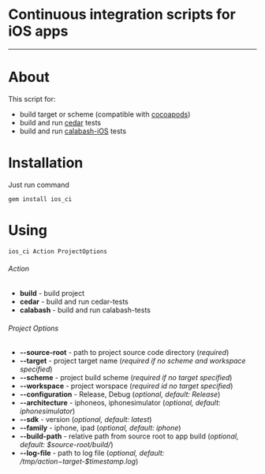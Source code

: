 Continuous integration scripts for iOS apps
============
---
# About
This script for:

* build target or scheme (compatible with [cocoapods](https://github.com/CocoaPods/CocoaPods))
* build and run [cedar](https://github.com/pivotal/cedar) tests
* build and run [calabash-iOS](https://github.com/calabash/calabash-ios) tests

# Installation
Just run command

`gem install ios_ci`

# Using

`ios_ci Action ProjectOptions`

###### Action

*  **build** - build project
*  **cedar** - build and run cedar-tests
*  **calabash** - build and run calabash-tests

###### Project Options

*  **--source-root** - path to project source code directory (_required_)
*  **--target** - project target name (_required if no scheme and workspace specified_)
*  **--scheme** - project build scheme (_required if no target specified_)
*  **--workspace** - project worspace (_required id no target specified_)
*  **--configuration** - Release, Debug (_optional, default: Release_)
*  **--architecture** - iphoneos, iphonesimulator (_optional, default: iphonesimulator_)
*  **--sdk** - version (_optional, default: latest_)
*  **--family** - iphone, ipad (_optional, default: iphone_)
*  **--build-path** - relative path from source root to app build (_optional, default: $source-root/build/_)
*  **--log-file** - path to log file (_optional, default: /tmp/$action-$target-$timestamp.log_)
